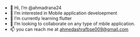 - 👋 Hi, I’m @ahmadrana24
- 👀 I’m interested in Mobile application develoepment
- 🌱 I’m currently learning flutter
- 💞️ I’m looking to collaborate on any type of mbile application.
- 📫 you can reach me at ahmedashrafbse009@gmail.com

<!---
ahmadrana24/ahmadrana24 is a ✨ special ✨ repository because its `README.md` (this file) appears on your GitHub profile.
You can click the Preview link to take a look at your changes.
--->
